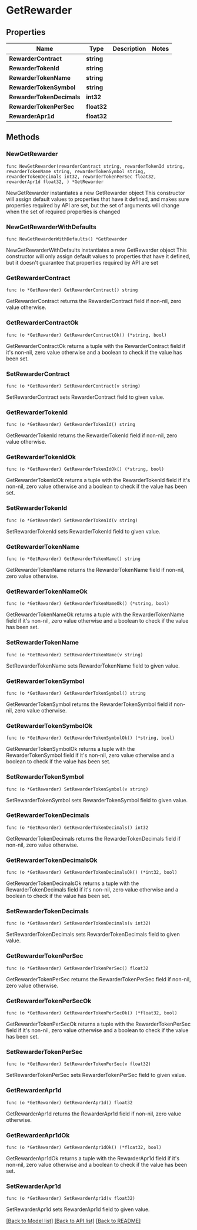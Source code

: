 # GetRewarder

## Properties

Name | Type | Description | Notes
------------ | ------------- | ------------- | -------------
**RewarderContract** | **string** |  | 
**RewarderTokenId** | **string** |  | 
**RewarderTokenName** | **string** |  | 
**RewarderTokenSymbol** | **string** |  | 
**RewarderTokenDecimals** | **int32** |  | 
**RewarderTokenPerSec** | **float32** |  | 
**RewarderApr1d** | **float32** |  | 

## Methods

### NewGetRewarder

`func NewGetRewarder(rewarderContract string, rewarderTokenId string, rewarderTokenName string, rewarderTokenSymbol string, rewarderTokenDecimals int32, rewarderTokenPerSec float32, rewarderApr1d float32, ) *GetRewarder`

NewGetRewarder instantiates a new GetRewarder object
This constructor will assign default values to properties that have it defined,
and makes sure properties required by API are set, but the set of arguments
will change when the set of required properties is changed

### NewGetRewarderWithDefaults

`func NewGetRewarderWithDefaults() *GetRewarder`

NewGetRewarderWithDefaults instantiates a new GetRewarder object
This constructor will only assign default values to properties that have it defined,
but it doesn't guarantee that properties required by API are set

### GetRewarderContract

`func (o *GetRewarder) GetRewarderContract() string`

GetRewarderContract returns the RewarderContract field if non-nil, zero value otherwise.

### GetRewarderContractOk

`func (o *GetRewarder) GetRewarderContractOk() (*string, bool)`

GetRewarderContractOk returns a tuple with the RewarderContract field if it's non-nil, zero value otherwise
and a boolean to check if the value has been set.

### SetRewarderContract

`func (o *GetRewarder) SetRewarderContract(v string)`

SetRewarderContract sets RewarderContract field to given value.


### GetRewarderTokenId

`func (o *GetRewarder) GetRewarderTokenId() string`

GetRewarderTokenId returns the RewarderTokenId field if non-nil, zero value otherwise.

### GetRewarderTokenIdOk

`func (o *GetRewarder) GetRewarderTokenIdOk() (*string, bool)`

GetRewarderTokenIdOk returns a tuple with the RewarderTokenId field if it's non-nil, zero value otherwise
and a boolean to check if the value has been set.

### SetRewarderTokenId

`func (o *GetRewarder) SetRewarderTokenId(v string)`

SetRewarderTokenId sets RewarderTokenId field to given value.


### GetRewarderTokenName

`func (o *GetRewarder) GetRewarderTokenName() string`

GetRewarderTokenName returns the RewarderTokenName field if non-nil, zero value otherwise.

### GetRewarderTokenNameOk

`func (o *GetRewarder) GetRewarderTokenNameOk() (*string, bool)`

GetRewarderTokenNameOk returns a tuple with the RewarderTokenName field if it's non-nil, zero value otherwise
and a boolean to check if the value has been set.

### SetRewarderTokenName

`func (o *GetRewarder) SetRewarderTokenName(v string)`

SetRewarderTokenName sets RewarderTokenName field to given value.


### GetRewarderTokenSymbol

`func (o *GetRewarder) GetRewarderTokenSymbol() string`

GetRewarderTokenSymbol returns the RewarderTokenSymbol field if non-nil, zero value otherwise.

### GetRewarderTokenSymbolOk

`func (o *GetRewarder) GetRewarderTokenSymbolOk() (*string, bool)`

GetRewarderTokenSymbolOk returns a tuple with the RewarderTokenSymbol field if it's non-nil, zero value otherwise
and a boolean to check if the value has been set.

### SetRewarderTokenSymbol

`func (o *GetRewarder) SetRewarderTokenSymbol(v string)`

SetRewarderTokenSymbol sets RewarderTokenSymbol field to given value.


### GetRewarderTokenDecimals

`func (o *GetRewarder) GetRewarderTokenDecimals() int32`

GetRewarderTokenDecimals returns the RewarderTokenDecimals field if non-nil, zero value otherwise.

### GetRewarderTokenDecimalsOk

`func (o *GetRewarder) GetRewarderTokenDecimalsOk() (*int32, bool)`

GetRewarderTokenDecimalsOk returns a tuple with the RewarderTokenDecimals field if it's non-nil, zero value otherwise
and a boolean to check if the value has been set.

### SetRewarderTokenDecimals

`func (o *GetRewarder) SetRewarderTokenDecimals(v int32)`

SetRewarderTokenDecimals sets RewarderTokenDecimals field to given value.


### GetRewarderTokenPerSec

`func (o *GetRewarder) GetRewarderTokenPerSec() float32`

GetRewarderTokenPerSec returns the RewarderTokenPerSec field if non-nil, zero value otherwise.

### GetRewarderTokenPerSecOk

`func (o *GetRewarder) GetRewarderTokenPerSecOk() (*float32, bool)`

GetRewarderTokenPerSecOk returns a tuple with the RewarderTokenPerSec field if it's non-nil, zero value otherwise
and a boolean to check if the value has been set.

### SetRewarderTokenPerSec

`func (o *GetRewarder) SetRewarderTokenPerSec(v float32)`

SetRewarderTokenPerSec sets RewarderTokenPerSec field to given value.


### GetRewarderApr1d

`func (o *GetRewarder) GetRewarderApr1d() float32`

GetRewarderApr1d returns the RewarderApr1d field if non-nil, zero value otherwise.

### GetRewarderApr1dOk

`func (o *GetRewarder) GetRewarderApr1dOk() (*float32, bool)`

GetRewarderApr1dOk returns a tuple with the RewarderApr1d field if it's non-nil, zero value otherwise
and a boolean to check if the value has been set.

### SetRewarderApr1d

`func (o *GetRewarder) SetRewarderApr1d(v float32)`

SetRewarderApr1d sets RewarderApr1d field to given value.



[[Back to Model list]](../README.md#documentation-for-models) [[Back to API list]](../README.md#documentation-for-api-endpoints) [[Back to README]](../README.md)


